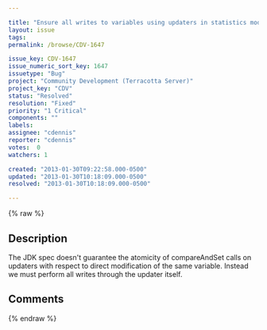 ```yaml
---

title: "Ensure all writes to variables using updaters in statistics module use the updater."
layout: issue
tags: 
permalink: /browse/CDV-1647

issue_key: CDV-1647
issue_numeric_sort_key: 1647
issuetype: "Bug"
project: "Community Development (Terracotta Server)"
project_key: "CDV"
status: "Resolved"
resolution: "Fixed"
priority: "1 Critical"
components: ""
labels: 
assignee: "cdennis"
reporter: "cdennis"
votes:  0
watchers: 1

created: "2013-01-30T09:22:58.000-0500"
updated: "2013-01-30T10:18:09.000-0500"
resolved: "2013-01-30T10:18:09.000-0500"

---
```




{% raw %}



## Description

<div markdown="1" class="description">

The JDK spec doesn't guarantee the atomicity of compareAndSet calls on updaters with respect to direct modification of the same variable.  Instead we must perform all writes through the updater itself.

</div>

## Comments



{% endraw %}
